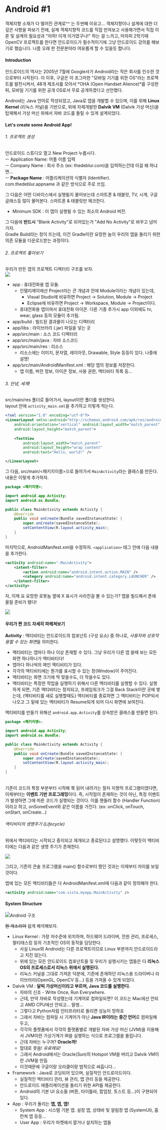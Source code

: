 # Android #1
객체지향 소재가 다 떨어진 관계로^^ 는 두번째 이유고... 객체지향이나 설계에 대한 더 깊은 사항을 파보기 전에, 실제 객체지향적 코드를 직접 만져보고 사용해가면서 직접 이론 및 설계의 필요성과 "아하! 이게 이거였구나!" 하는 걸 느끼고, 어차피 2학기때 OpenCV 프로젝트를 한다면 안드로이드가 필수적이기에 그냥 안드로이드 강의를 해보기로 했습니다. 나름 오래 판 전문분야라 여유롭게 할 수 있을듯 합니다.

#### Introduction
안드로이드의 역사는 2005년 7월에 Google사가 Android라는 작은 회사를 인수한 것으로부터 시작된다. 이 이후, 구글은 이 조그마한 "모바일 기기를 위한 OS"라는 프로젝트를 발전시켜서, 48개 제조사를 모아서 *OHA (Open Handset Alience)*를 구성한 뒤, 모바일 기기를 위한 공개 OS로서 무료 공개하겠다고 선언했다.

Android는 Java 언어로 작성되었고, Java로 앱을 개발할 수 있으며, 이를 위해 **Linux Kernel** (리눅스 커널)을 기반으로, 위에 자체개발한 **Dalvik VM** (Dalvik 가상 머신)을 탑재해서 가상 머신 위에서 자바 코드를 돌릴 수 있게 설계되었다.

#### Let's create some Android App!
###### 1. 프로젝트 생성
안드로이드 스튜디오 열고 New Project 누릅시다.  
 ㅡ  Application Name: 어플 이름 입력  
 ㅡ  Company Name : 회사 주소 (ex: thedeblur.com)을 입력하는건데 이걸 왜 하냐면...  
 ㅡ  **Package Name** : 어플리케이션의 식별자 (Identifier). com.thedeblur.appname 과 같은 방식으로 주로 쓰임.

그 다음은 어떤 디바이스에서 실행될지 물어보는데 스마트폰 & 태블릿, TV, 시계, 구글 글래스등 많이 물어본다. 스마트폰 & 태블릿만 체크한다.  
 - Minimum SDK : 이 앱이 실행될 수 있는 최소의 Android 버전. 

그 다음에 **반드시** "Blank Activity"로 되어있는거 "Add No Activity"로 바꾸고 넘어가자.  
Gradle Build라는 창이 뜨는데, 이건 Gradle이란 요망한 놈이 우리의 앱을 돌리기 위한 의존 모듈을 다운로드받는 과정이다.

###### 2. 프로젝트 톺아보기
우리가 만든 앱의 프로젝트 디렉터리 구조를 보자.  
![](https://raw.githubusercontent.com/aperturecs/android_lecture/master/projectstructure.png) 

 - app : 휴대전화용 앱 모듈. 
   - 인텔리제이에선 Project라는 큰 개념과 안에 Module이라는 개념이 있는데,
     - Visual Studio에 비유하면 Project -> Solution, Module -> Project
     - Eclipse에 비유하면 Project -> Workspace, Module -> Project이다.
   - 휴대전화용 앱이여서 휴대전화 아이콘. 다른 기종 추가시 app 이외에도 tv, wear, glass 등의 모듈이 추가됨.
 - app/build : 빌드된 결과물이 나오는 디렉터리
 - app/libs : 라이브러리 (.jar) 파일을 넣는 곳
 - app/src/main : 소스 코드 디렉터리
 - app/src/main/java : 자바 소스코드
 - app/src/main/res : 리소스
   - 리소스에는 이미지, 문자열, 레이아웃, Drawable, Style 등등이 있다. 나중에 설명!
 - app/src/main/AndroidManifest.xml : 해당 앱의 정보를 저장한다.
   - 앱 이름, 버전 정보, 아이콘 정보, 사용 권한, 액티비티 목록 등...

###### 3. 안녕, 세계!

src/main/res 폴더로 들어가서, layout이란 폴더를 생성한다.  
layout 안에 `activity_main.xml`을 추가하고 이렇게 적는다.

```xml
<?xml version="1.0" encoding="utf-8"?>
<LinearLayout xmlns:android="http://schemas.android.com/apk/res/android"
    android:orientation="vertical" android:layout_width="match_parent"
    android:layout_height="match_parent">
    
    <TextView
        android:layout_width="match_parent"
        android:layout_height="wrap_content"
        android:text="Hello, world!" />

</LinearLayout>
```

그 다음, src/main/<패키지이름>으로 들어가서 `MainActivity`라는 클래스를 만든다. 내용은 이렇게 추가하자.

```java
package <패키지명>;

import android.app.Activity;
import android.os.Bundle;

public class MainActivity extends Activity {
    @Override
    public void onCreate(Bundle savedInstanceState) {
        super.onCreate(savedInstanceState);
        setContentView(R.layout.activity_main);
    }
}
```

마지막으로, AndroidManifest.xml을 수정하자. `<application>` 태그 안에 다음 내용을 추가한다.

```xml
<activity android:name=".MainActivity">
    <intent-filter>
        <action android:name="android.intent.action.MAIN" />
        <category android:name="android.intent.category.LAUNCHER" />
    </intent-filter>
</activity>
```

자, 이제 요 요망한 로봇놈 옆에 X 표시가 사라진걸 볼 수 있는가? 앱을 빌드해서 폰에 올릴 준비가 됐다!

![](https://raw.githubusercontent.com/aperturecs/android_lecture/master/ready.png)

#### 우리가 짠 코드 자세히 파헤쳐보기

**Activity** : 액티비티는 안드로이드의 컴포넌트 (구성 요소) 중 하나로, *사용자와 상호작용할 수 있는 화면*을 의미한다.  

 - 액티비티는 앱마다 하나 이상 존재할 수 있다. 그냥 우리가 다른 앱 쓸때 보는 모든 화면 하나하나가 액티비티다!  
 - 앱마다 하나씩의 메인 액티비티가 있다.
 - 각각의 액티비티에는 뭔가를 표시할 수 있는 창(Window)이 주어진다.
 - 액티비티는 화면 크기에 딱 맞을수도, 더 작을수도 있다.
 - 액티비티는 특정한 작업을 실행하기 위해서 다른 액티비티를 실행할 수 있다. 실행하게 되면, 기존 액티비티는 정지되고, 프레임워크가 그걸 Back Stack이란 곳에 쌓는데, (액티비티를 새로 실행할때도) 액티비티를 종료하면 그 액티비티는 POP되서 나오고 그 밑에 있는 액티비티가 Resume되게 되어 다시 화면에 보여진다. 
 
액티비티를 만들기 위해선 `android.app.Activity`를 상속받은 클래스를 만들면 된다.

```java
package <패키지명>;

import android.app.Activity;
import android.os.Bundle;

public class MainActivity extends Activity {
    @Override
    public void onCreate(Bundle savedInstanceState) {
        super.onCreate(savedInstanceState);
        setContentView(R.layout.activity_main);
    }
}
```


######

기존이 코드의 특정 부분부터 시작해 쭉 읽어 내려가는 절차 지향적 프로그램이였다면, 이제부터는 **이벤트 기반 프로그래밍**이다. 즉, 시작점이 존재하는 것이 아닌, 특정 이벤트가 발생하면 그에 따른 코드가 실행되는 것이다. 이를 핸들러 함수 (Handler Function)이라고 하고, onSomeEvent와 같은 이름을 가진다. (ex: onClick, onTouch, onStart, onCreate...)

###### 액티비티의 생명주기 (Lifecycle)

위에서 액티비티는 시작되고 중지되고 재개되고 종료된다고 설명했다. 이렇듯이 액티비티에는 다음과 같은 생명 주기가 존재한다.

![](http://cfile3.uf.tistory.com/image/193517384F540BA41890C0)

그리고, 기존의 콘솔 프로그램을 main() 함수로부터 짰던 것과는 이제부터 차이를 보일 것이다.




앱에 있는 모든 액티비티들은 다 AndroidManifest.xml에 다음과 같이 정의해야 한다.

```xml
<activity android:name="com.vista.myapp.MainActivity" />
```

#### System Structure

![Android 구조](https://raw.githubusercontent.com/aperturecs/android_lecture/master/arch.png)

<strike>뭔 개소리야</strike> 쉽게 해석해보자.

- Linux Kernel : 가장 저수준에 위치하며, 하드웨어 드라이버, 전원 관리, 프로세스, 멀티태스킹 등의 기초적인 OS의 동작을 담당한다.
  - 사실 Linux와 Android는 다른 프로젝트이므로 Linux 부분까지 안드로이드라고 치진 않는다.
  - 위에 있는 모든 안드로이드 컴포넌트들 및 우리가 실행시키는 앱들은 다 **리눅스 OS의 프로세스로서 리눅스 위에서 실행된다.**
  - 리눅스 커널을 그대로 가져온 덕분에, 기존에 존재하던 리눅스용 드라이버나 라이브러리(OpenGL, OpenCV 등...) 등을 가져올 수 있게 되었다.
- Dalvik VM : **달빅 가상머신이라고 부르며, Java 코드를 실행한다.**
  - 자바의 신조 - Write Once, Run Everywhere.
  - 근데, 만약 자바로 작성했는데 기계어로 컴파일되면? 이 코드는 Mac에선 안되고 AMD CPU에선 안되고... 말썽...
  - 그렇다고 Python처럼 인터프리터로 돌리면 성능이 망하죠
  - 그래서 자바는 컴파일 시 기계어가 아닌 **Java IR이라는 중간 언어**로 컴파일해두고,
  - 각각의 플랫폼에서 각각의 플랫폼별로 개발된 자바 가상 머신 (JVM)을 이용해서 JVM이란 가상기계가 IR을 실행하는 식으로 프로그램을 돌립니다.
  - 근데 자바는 누구꺼? **Oracle꺼!**
  - 맘대로 못씀! *유료에요!*
  - 그래서 Android에서는 Oracle(Sun)의 Hotspot VM을 버리고 Dalvik VM이란 JVM을 만듬
  - 이것때문에 구글이랑 오라클이랑 법적으로 싸웁니다...
- Framework : Java로 코딩되어 있으며, 실질적인 안드로이드이다. 
  - 실질적인 액티비티 관리, 뷰 관리, 앱 관리 등을 제공한다.
  - 안드로이드 애플리케이션을 돌리기 위한 API를 제공한다.
  - Android의 기본 UI 요소들 (버튼, 타이틀바, 팝업창, 토스트 등...)이 구현되어 있다.
- App : 우리가 돌리는 **앱, 앱, 앱!**
  - System App : 시스템 기본 앱. 설정 앱, 상태바 및 알림창 앱 (SystemUI), 홈런쳐 앱 등등...
  - User App : 우리가 마켓에서 깔거나 설치하는 앱들
  
